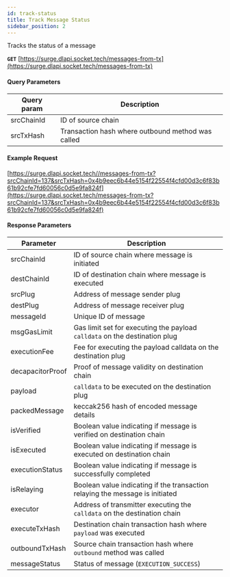 ```yaml
---
id: track-status
title: Track Message Status
sidebar_position: 2
---
```


Tracks the status of a message 

**`GET`** [https://surge.dlapi.socket.tech/messages-from-tx](https://surge.dlapi.socket.tech/messages-from-tx)

#### Query Parameters
| Query param | Description |
| --- | --- |
| srcChainId | ID of source chain |
| srcTxHash | Transaction hash where outbound method was called |

#### Example Request

[https://surge.dlapi.socket.tech//messages-from-tx?srcChainId=137&srcTxHash=0x4b9eec6b44e5154f22554f4cfd00d3c6f83b61b92cfe7fd60056c0d5e9fa824f](https://surge.dlapi.socket.tech/messages-from-tx?srcChainId=137&srcTxHash=0x4b9eec6b44e5154f22554f4cfd00d3c6f83b61b92cfe7fd60056c0d5e9fa824f)

#### Response Parameters

| Parameter | Description |
| --- | --- |
| srcChainId | ID of source chain where message is initiated |
| destChainId | ID of destination chain where message is executed |
| srcPlug | Address of message sender plug |
| destPlug | Address of message receiver plug |
| messageId | Unique ID of message |
| msgGasLimit | Gas limit set for executing the payload `calldata` on the destination plug |
| executionFee | Fee for executing the payload calldata on the destination plug |
| decapacitorProof | Proof of message validity on destination chain |
| payload | `calldata` to be executed on the destination plug |
| packedMessage | keccak256 hash of encoded message details  |
| isVerified | Boolean value indicating if message is verified on destination chain |
| isExecuted | Boolean value indicating if message is executed on destination chain |
| executionStatus | Boolean value indicating if message is successfully completed |
| isRelaying | Boolean value indicating if the transaction relaying the message is initiated |
| executor | Address of transmitter executing the `calldata` on the destination chain|
| executeTxHash | Destination chain transaction hash where `payload` was executed  |
| outboundTxHash | Source chain transaction hash where `outbound` method was called |
| messageStatus | Status of message (`EXECUTION_SUCCESS`) |